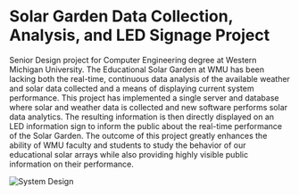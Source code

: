 # Solar Garden Data Collection, Analysis, and LED Signage Project
Senior Design project for Computer Engineering degree at Western Michigan University. The Educational Solar Garden at WMU has been lacking both the real-time, continuous data analysis of the available weather and solar data collected and a means of displaying current system performance. This project has implemented a single server and database where solar and weather data is collected and new software performs solar data analytics. The resulting information is then directly displayed on an LED information sign to inform the public about the real-time performance of the Solar Garden. The outcome of this project greatly enhances the ability of WMU faculty and students to study the behavior of our educational solar arrays while also providing highly visible public information on their performance.


![System Design](https://github.com/tylerlthompson/wmu_solar_garden/tree/master/images/image1.png)
